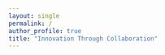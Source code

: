 ```yaml
---
layout: single
permalink: /
author_profile: true
title: "Innovation Through Collaboration"
---
```












